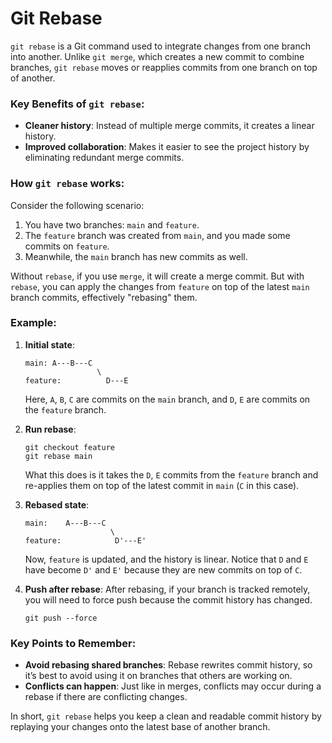 # Git Rebase

`git rebase` is a Git command used to integrate changes from one branch into another. Unlike `git merge`, which creates a new commit to combine branches, `git rebase` moves or reapplies commits from one branch on top of another.

### Key Benefits of `git rebase`:
- **Cleaner history**: Instead of multiple merge commits, it creates a linear history.
- **Improved collaboration**: Makes it easier to see the project history by eliminating redundant merge commits.

### How `git rebase` works:

Consider the following scenario:
1. You have two branches: `main` and `feature`.
2. The `feature` branch was created from `main`, and you made some commits on `feature`.
3. Meanwhile, the `main` branch has new commits as well.

Without `rebase`, if you use `merge`, it will create a merge commit. But with `rebase`, you can apply the changes from `feature` on top of the latest `main` branch commits, effectively "rebasing" them.

### Example:

1. **Initial state**:
   ```
   main: A---B---C
                   \
   feature:          D---E
   ```
   Here, `A`, `B`, `C` are commits on the `main` branch, and `D`, `E` are commits on the `feature` branch.

2. **Run rebase**:
   ```
   git checkout feature
   git rebase main
   ```

   What this does is it takes the `D`, `E` commits from the `feature` branch and re-applies them on top of the latest commit in `main` (`C` in this case).

3. **Rebased state**:
   ```
   main:    A---B---C
                      \
   feature:            D'---E'
   ```

   Now, `feature` is updated, and the history is linear. Notice that `D` and `E` have become `D'` and `E'` because they are new commits on top of `C`.

4. **Push after rebase**:
   After rebasing, if your branch is tracked remotely, you will need to force push because the commit history has changed.
   ```
   git push --force
   ```

### Key Points to Remember:
- **Avoid rebasing shared branches**: Rebase rewrites commit history, so it’s best to avoid using it on branches that others are working on.
- **Conflicts can happen**: Just like in merges, conflicts may occur during a rebase if there are conflicting changes.

In short, `git rebase` helps you keep a clean and readable commit history by replaying your changes onto the latest base of another branch.